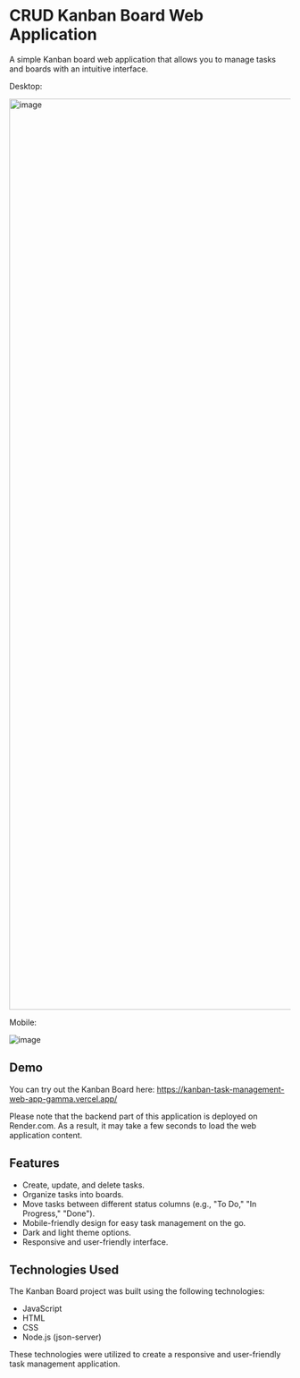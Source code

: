 # CRUD Kanban Board Web Application

A simple Kanban board web application that allows you to manage tasks and boards with an intuitive interface.

Desktop:

<img width="1630" alt="image" src="https://github.com/Igor1D/kanban-task-management-web-app/assets/43789550/77e082f2-f9f3-482d-9cd6-b11f14f33fb4">

Mobile:

![image](https://github.com/Igor1D/kanban-task-management-web-app/assets/43789550/9fe0dcb1-420d-48bd-a920-0125566d9638)



## Demo

You can try out the Kanban Board here: https://kanban-task-management-web-app-gamma.vercel.app/

Please note that the backend part of this application is deployed on Render.com. As a result, it may take a few seconds to load the web application content.

## Features

- Create, update, and delete tasks.
- Organize tasks into boards.
- Move tasks between different status columns (e.g., "To Do," "In Progress," "Done").
- Mobile-friendly design for easy task management on the go.
- Dark and light theme options.
- Responsive and user-friendly interface.

## Technologies Used

The Kanban Board project was built using the following technologies:

- JavaScript
- HTML
- CSS
- Node.js (json-server)

These technologies were utilized to create a responsive and user-friendly task management application.
